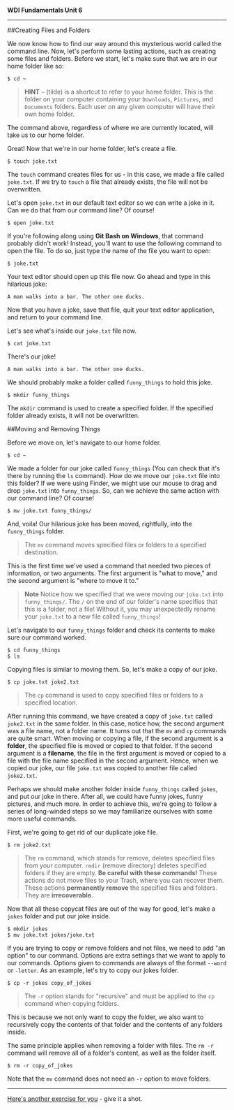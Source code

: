 **WDI Fundamentals Unit 6**

---

##Creating Files and Folders

We now know how to find our way around this mysterious world called the command line. Now, let's perform some lasting actions, such as creating some files and folders. Before we start, let's make sure that we are in our home folder like so:

```
$ cd ~
```

> **HINT** `~` (tilde) is a shortcut to refer to your home folder. This is the folder on your computer containing your `Downloads`, `Pictures`, and `Documents` folders. Each user on any given computer will have their own home folder.

The command above, regardless of where we are currently located, will take us to our
home folder.

Great! Now that we're in our home folder, let's create a file.

```
$ touch joke.txt
```

The `touch` command creates files for us - in this case, we made a file called `joke.txt`. If we try to `touch` a file that already exists, the file will not be overwritten.

Let's open `joke.txt` in our default text editor so we can write a joke in it. Can we do that from our command line? Of course!

```
$ open joke.txt
```

If you're following along using **Git Bash on Windows**, that command probably didn't work! Instead, you'll want to use the following command to open the file. To do so, just type the name of the file you want to open:

```
$ joke.txt
```

Your text editor should open up this file now. Go ahead and type in this hilarious joke:

```
A man walks into a bar. The other one ducks.
```

Now that you have a joke, save that file, quit your text editor application, and return to your command line.

Let's see what's inside our `joke.txt` file now.

```
$ cat joke.txt
```

There's our joke!

```
A man walks into a bar. The other one ducks.
```

We should probably make a folder called `funny_things` to hold this joke.

```
$ mkdir funny_things
```

The `mkdir` command is used to create a specified folder. If the specified folder already exists, it will not be overwritten.


##Moving and Removing Things

Before we move on, let's navigate to our home folder.

```
$ cd ~
```

We made a folder for our joke called `funny_things` (You can check that it's
there by running the `ls` command). How do we move our `joke.txt` file into this
folder? If we were using Finder, we might use our mouse to drag and drop
`joke.txt` into `funny_things`. So, can we achieve the same action with our command
line? Of course!

```
$ mv joke.txt funny_things/
```

And, voila! Our hilarious joke has been moved, rightfully, into the `funny_things`
folder.

> The `mv` command moves specified files or folders to a specified destination.

This is the first time we've used a command that needed two pieces of
information, or two arguments. The first argument is "what to move," and
the second argument is "where to move it to."

>**Note** Notice how we specified that we were moving our `joke.txt` into `funny_things/`. The `/` on the end of our folder's name specifies that this is a folder, not a file! Without it, you may unexpectedly rename your `joke.txt` to a new file called `funny_things`!


Let's navigate to our `funny_things` folder and check its contents to make sure our command worked.

```
$ cd funny_things
$ ls
```

Copying files is similar to moving them. So, let's make a copy of our joke.

```
$ cp joke.txt joke2.txt
```

> The `cp` command is used to copy specified files or folders to a specified location.

After running this command, we have created a copy of `joke.txt` called `joke2.txt` in the same folder. In this case, notice how, the second argument was a file name, not a folder
name. It turns out that the `mv` and `cp` commands are quite smart. When moving or copying
a file, if the second argument is a **folder**, the specified file is moved or
copied to that folder. If the second argument is a **filename**, the file in the first argument
is moved or copied to a file with the file name specified in the second argument. Hence, when we copied
our joke, our file `joke.txt` was copied to another file called `joke2.txt`.

Perhaps we should make another folder inside `funny_things` called `jokes`, and
put our joke in there. After all, we could have funny jokes, funny pictures, and much
more. In order to achieve this, we're going to follow a series of long-winded
steps so we may familiarize ourselves with some more useful commands.

First, we're going to get rid of our duplicate joke file.

```
$ rm joke2.txt
```

> The `rm` command, which stands for remove, deletes specified files
> from your computer. `rmdir` (remove directory) deletes specified folders
> if they are empty. **Be careful with these commands!** These actions
> do not move files to your Trash, where you can recover them. These
> actions **permanently remove** the specified files and folders. They are
> **irrecoverable**.

Now that all these copycat files are out of the way for good, let's make a `jokes`
folder and put our joke inside.

```
$ mkdir jokes
$ mv joke.txt jokes/joke.txt
```

If you are trying to copy or remove folders and not files, we need to add "an
option" to our command. Options are extra settings that we want to apply to our
commands. Options given to commands are always of the format `--word` or `-letter`.
As an example, let's try to copy our jokes folder.

```
$ cp -r jokes copy_of_jokes
```

> The `-r` option stands for "recursive" and must be applied to the `cp`
> command when copying folders.

This is because we not only want to copy the folder, we also want to
recursively copy the contents of that folder and the contents of any folders
inside.

The same principle applies when removing a folder with files. The `rm -r` command will remove all of a folder's content, as well as the folder itself.

```
$ rm -r copy_of_jokes
```

Note that the `mv` command does not need an `-r` option to move folders.

---

[Here's another exercise for you](09_exercise.md) - give it a shot.

